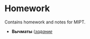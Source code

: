 # Homework
Contains homework and notes for MIPT.

* **Вычматы**
([*задание*](https://github.com/sedykh-ag/homework/tree/main/comp_math)
